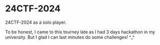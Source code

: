 # 24CTF-2024
24CTF-2024 as a solo player.

To be honest, I came to this tourney late as I had 3 days hackathon in my university. But I glad I can last minutes do some challenges! ^_^